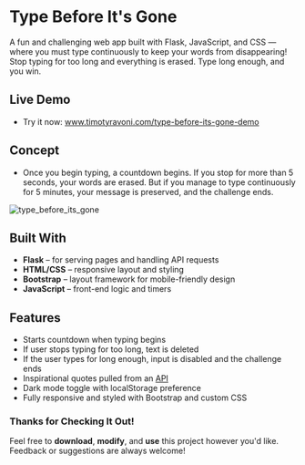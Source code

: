 # Type Before It's Gone

A fun and challenging web app built with Flask, JavaScript, and CSS — where you must type continuously to keep your words from disappearing! Stop typing for too long and everything is erased. Type long enough, and you win.

## Live Demo
- Try it now: www.timotyravoni.com/type-before-its-gone-demo

## Concept
- Once you begin typing, a countdown begins. If you stop for more than 5 seconds, your words are erased. But if you manage to type continuously for 5 minutes, your message is preserved, and the challenge ends.

![type_before_its_gone](https://github.com/user-attachments/assets/0ddc20dd-54f8-4f2e-8191-b827fb7ea815)

## Built With
- **Flask** – for serving pages and handling API requests
- **HTML/CSS** – responsive layout and styling
- **Bootstrap** – layout framework for mobile-friendly design
- **JavaScript** – front-end logic and timers

## Features
- Starts countdown when typing begins
- If user stops typing for too long, text is deleted
- If the user types for long enough, input is disabled and the challenge ends
- Inspirational quotes pulled from an [API](https://thequoteshub.com/api/random-quote)
- Dark mode toggle with localStorage preference
- Fully responsive and styled with Bootstrap and custom CSS

### Thanks for Checking It Out!
Feel free to **download**, **modify**, and **use** this project however you'd like. Feedback or suggestions are always welcome!
